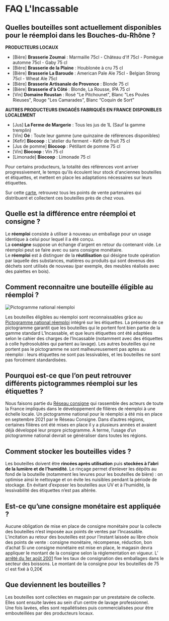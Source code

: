 # FAQ L'Incassable

## Quelles bouteilles sont actuellement disponibles pour le réemploi dans les Bouches-du-Rhône ?

**PRODUCTEURS LOCAUX** <br/>
- [Bière] **Brasserie	Zoumai** : Marmaille 75cl - Château d'If 75cl - Pomègue automne 75cl - Gaby 75 cl <br/>
- [Bière] **Brasserie de la Plaine** : Houblonée à cru 75 cl
- [Bière] **Brasserie	La Baroude** : American Pale Ale 75cl - Belgian Strong 75cl - 	Wheat Ale 75cl
- [Bière] **Brasserie Artisanale de Provence** : Blonde 75 cl
- [Bière]	**Brasserie d'à Côté**	: Blonde, La Rousse, IPA 75 cl
- [Vin] **Domaine Roustan** : Rosé "Le Pitchounet", Blanc "Les Poules Rieuses", Rouge "Les Camarades", Blanc “Coquin de Sort”


**AUTRES PRODUCTEURS ENGAGÉS FABRIQUÉS EN FRANCE DISPONIBLES LOCALEMENT** <br/>
- [Jus]	**La Ferme de Margerie**	: Tous les jus de 1L (Sauf la gamme tremplin)
- [Vin] **Oé** : Toute leur gamme (une quinzaine de références disponibles)
- [Kefir]	**Biocoop**	: L'atelier du ferment - Kéfir de fruit	75 cl
- [Jus de  pomme]	**Biocoop**	:	Pétillant de pomme 75 cl
- [Vin]	**Biocoop**	: Vin 75 cl
- [Limonade]	**Biocoop** :	Limonade 75 cl


Pour certains producteurs, la totalité des références vont arriver progressivement, le temps qu'ils écoulent leur stock d'anciennes bouteilles et étiquettes, et mettent en place les adaptations nécessaires sur leurs étiquettes. 

Sur cette [carte](http://umap.openstreetmap.fr/fr/map/lincassable-ou-trouver-rammener-mes-bouteilles_610505#1/43/6), retrouvez tous les points de vente partenaires qui distribuent et collectent ces bouteilles près de chez vous.


## Quelle est la différence entre réemploi et consigne ?
Le **réemploi** consiste à utiliser à nouveau un emballage pour un usage identique à celui pour lequel il a été conçu. <br/>
La **consigne** suppose un échange d'argent en retour du contenant vide. Le réemploi peut se faire avec ou sans consigne monétaire. <br/>
Le **réemploi** est à distinguer de la **réutilisation** qui désigne toute opération par laquelle des substances, matières ou produits qui sont devenus des déchets sont utilisés de nouveau (par exemple, des meubles réalisés avec des palettes en bois). <br/>


## Comment reconnaitre une bouteille éligible au réemploi ?
![Pictogramme national réemploi](https://nuage.reseauconsigne.com/index.php/s/3jeb63M5ibid8CY/download)

Les bouteilles éligibles au réemploi sont reconnaissables grâce au [Pictogramme national réemploi](https://nuage.reseauconsigne.com/index.php/s/ZEdt8WQCxLJ9mxX|download) intégré sur les étiquettes. La présence de ce pictogramme garantit que les bouteilles qui le portent font bien partie de la gamme standard L’Incassable, et que leurs étiquettes ont été adaptées selon le cahier des charges de l’Incassable (notamment avec des étiquettes à colle hydrosolubles qui partent au lavage).
Les autres bouteilles qui ne portent pas le pictogramme ne sont malheureusement pas aptes au réemploi : leurs étiquettes ne sont pas lessivables, et les bouteilles ne sont pas forcément standardisées.


## Pourquoi est-ce que l’on peut retrouver différents pictogrammes réemploi sur les étiquettes ?
Nous faisons partie du [Réseau consigne](http://www.reseauconsigne.com/) qui rassemble des acteurs de toute la France impliqués dans le développement de filières de réemploi à une échelle locale.
Un pictogramme national pour le réemploi a été mis en place en septembre 2021 par le Réseau Consigne.
Dans d’autres régions, certaines filières ont été mises en place il y a plusieurs années et avaient déjà développé leur propre pictogramme.
A terme, l’usage d’un pictogramme national devrait se généraliser dans toutes les régions.


## Comment stocker les bouteilles vides ?
Les bouteilles doivent être **rincées après utilisation** puis **stockées à l’abri de la lumière et de l’humidité**.
Le rinçage permet d’enlever les dépôts au fond de la bouteille (notamment les levures pour les bouteilles de bière) : on optimise ainsi le nettoyage et on évite les nuisibles pendant la période de stockage.
En évitant d’exposer les bouteilles aux UV et à l’humidité, la lessivabilité des étiquettes n’est pas altérée.


## Est-ce qu’une consigne monétaire est appliquée ?
Aucune obligation de mise en place de consigne monétaire pour la collecte des bouteilles n’est imposée aux points de ventes par l’Incassable.
L’incitation au retour des bouteilles est pour l’instant laissée au libre choix des points de vente : consigne monétaire, récompense, réduction, bon d’achat
Si une consigne monétaire est mise en place, le magasin devra appliquer le montant de la consigne selon la réglementation en vigueur.
L’ [arrêté du 1er août 2001](https://www.legifrance.gouv.fr/jorf/id/JORFTEXT000000406764) fixe les taux de consignation des emballages dans le secteur des boissons.  Le montant de la consigne pour les bouteilles de 75 cl est fixé à 0,20€

## Que deviennent les bouteilles ?
Les bouteilles sont collectées en magasin par un prestataire de collecte.
Elles sont ensuite lavées au sein d’un centre de lavage professionnel. <br/>
Une fois lavées, elles sont repallétisées puis commercialisées pour être embouteillées par des producteurs locaux.



